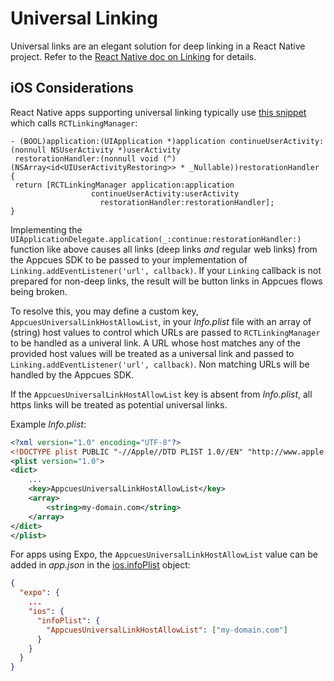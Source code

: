 # Universal Linking

Universal links are an elegant solution for deep linking in a React Native project. Refer to the [React Native doc on Linking](https://reactnative.dev/docs/linking) for details.

## iOS Considerations

React Native apps supporting universal linking typically use [this snippet](https://reactnative.dev/docs/linking#enabling-deep-links) which calls `RCTLinkingManager`:

```objc
- (BOOL)application:(UIApplication *)application continueUserActivity:(nonnull NSUserActivity *)userActivity
 restorationHandler:(nonnull void (^)(NSArray<id<UIUserActivityRestoring>> * _Nullable))restorationHandler
{
 return [RCTLinkingManager application:application
                  continueUserActivity:userActivity
                    restorationHandler:restorationHandler];
}
```

Implementing the `UIApplicationDelegate.application(_:continue:restorationHandler:)` function like above causes all links (deep links _and_ regular web links) from the Appcues SDK to be passed to your implementation of `Linking.addEventListener('url', callback)`. If your `Linking` callback is not prepared for non-deep links, the result will be button links in Appcues flows being broken.

To resolve this, you may define a custom key, `AppcuesUniversalLinkHostAllowList`, in your _Info.plist_ file with an array of (string) host values to control which URLs are passed to `RCTLinkingManager` to be handled as a univeral link. A URL whose host matches any of the provided host values will be treated as a universal link and passed to `Linking.addEventListener('url', callback)`. Non matching URLs will be handled by the Appcues SDK.

If the `AppcuesUniversalLinkHostAllowList` key is absent from _Info.plist_, all https links will be treated as potential universal links.

Example _Info.plist_:

```xml
<?xml version="1.0" encoding="UTF-8"?>
<!DOCTYPE plist PUBLIC "-//Apple//DTD PLIST 1.0//EN" "http://www.apple.com/DTDs/PropertyList-1.0.dtd">
<plist version="1.0">
<dict>
    ...
    <key>AppcuesUniversalLinkHostAllowList</key>
    <array>
        <string>my-domain.com</string>
    </array>
</dict>
</plist>
```

For apps using Expo, the `AppcuesUniversalLinkHostAllowList` value can be added in _app.json_ in the [ios.infoPlist](https://docs.expo.dev/versions/latest/config/app/#infoplist) object:

```json
{
  "expo": {
    ...
    "ios": {
      "infoPlist": {
        "AppcuesUniversalLinkHostAllowList": ["my-domain.com"]
      }
    }
  }
}
```
